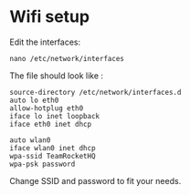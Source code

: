 # Wifi setup


Edit the interfaces:
```
nano /etc/network/interfaces
```
The file should look like :
```
source-directory /etc/network/interfaces.d
auto lo eth0
allow-hotplug eth0
iface lo inet loopback
iface eth0 inet dhcp

auto wlan0
iface wlan0 inet dhcp
wpa-ssid TeamRocketHQ
wpa-psk password
```

Change SSID and password to fit your needs.
